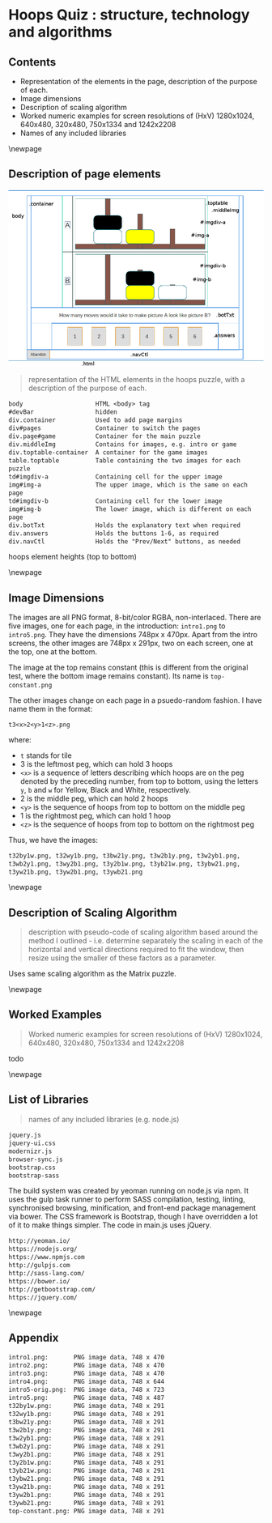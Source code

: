 # Hoops Quiz : structure, technology and algorithms

## Contents

* Representation of the elements in the page, description of the purpose of each.
* Image dimensions
* Description of scaling algorithm
* Worked numeric examples for screen resolutions of (HxV) 1280x1024, 640x480, 320x480, 750x1334 and 1242x2208
* Names of any included libraries

\newpage

## Description of page elements

![hoops layout](hoops-layout.png "hoops layout")

>representation of the HTML elements in the hoops puzzle, with a description of the purpose of each.

    body                    HTML <body> tag
    #devBar                 hidden    
    div.container           Used to add page margins
    div#pages               Container to switch the pages
	div.page#game           Container for the main puzzle
    div.middleImg           Contains for images, e.g. intro or game
	div.toptable-container  A container for the game images
	table.toptable          Table containing the two images for each puzzle
	td#imgdiv-a             Containing cell for the upper image
    img#img-a               The upper image, which is the same on each page
	td#imgdiv-b             Containing cell for the lower image
    img#img-b               The lower image, which is different on each page
	div.botTxt              Holds the explanatory text when required
	div.answers             Holds the buttons 1-6, as required
	div.navCtl              Holds the "Prev/Next" buttons, as needed

hoops element heights (top to bottom)


\newpage

## Image Dimensions

The images are all PNG format, 8-bit/color RGBA, non-interlaced.
There are five images, one for each page, in the introduction: `intro1.png` to `intro5.png`. They have the dimensions 748px x 470px.
Apart from the intro screens, the other images are 748px x 291px, two on each screen, one at the top, one at the bottom.

The image at the top remains constant (this is different from the original test, where the bottom image remains constant). Its name is `top-constant.png`

The other images change on each page in a psuedo-random fashion. I have name them in the format:

    t3<x>2<y>1<z>.png

where:

* `t` stands for tile
* 3 is the leftmost peg, which can hold 3 hoops
* `<x>` is a sequence of letters describing which hoops are on the peg denoted by the preceding number, from top to bottom, using the letters `y`, `b` and `w` for Yellow, Black and White, respectively.
* 2 is the middle peg, which can hold 2 hoops
* `<y>` is the sequence of hoops from top to bottom on the middle peg
* 1 is the rightmost peg, which can hold 1 hoop
* `<z>` is the sequence of hoops from top to bottom on the rightmost peg

Thus, we have the images:

    t32by1w.png, t32wy1b.png, t3bw21y.png, t3w2b1y.png, t3w2yb1.png, t3wb2y1.png, t3wy2b1.png, t3y2b1w.png, t3yb21w.png, t3ybw21.png, t3yw21b.png, t3yw2b1.png, t3ywb21.png

\newpage

## Description of Scaling Algorithm

>description with pseudo-code of scaling algorithm based around the method I outlined - i.e. determine separately the scaling in each of the horizontal and vertical directions required to fit the window, then resize using the smaller of these factors as a parameter.

Uses same scaling algorithm as the Matrix puzzle.

\newpage

## Worked Examples

>Worked numeric examples for screen resolutions of (HxV) 1280x1024, 640x480, 320x480, 750x1334 and 1242x2208

todo

\newpage

## List of Libraries

>names of any included libraries (e.g. node.js)

    jquery.js
    jquery-ui.css
    modernizr.js
    browser-sync.js
    bootstrap.css
    bootstrap-sass

The build system was created by yeoman running on node.js via npm. It uses the gulp task runner to perform SASS compilation, testing, linting, synchronised browsing, minification, and front-end package management via bower. The CSS framework is Bootstrap, though I have overridden a lot of it to make things simpler. The code in main.js uses jQuery.

    http://yeoman.io/
    https://nodejs.org/
    https://www.npmjs.com
    http://gulpjs.com
    http://sass-lang.com/
    https://bower.io/
    http://getbootstrap.com/
    https://jquery.com/

\newpage

## Appendix

    intro1.png:       PNG image data, 748 x 470
    intro2.png:       PNG image data, 748 x 470
    intro3.png:       PNG image data, 748 x 470
    intro4.png:       PNG image data, 748 x 644
    intro5-orig.png:  PNG image data, 748 x 723
    intro5.png:       PNG image data, 748 x 487
    t32by1w.png:      PNG image data, 748 x 291
    t32wy1b.png:      PNG image data, 748 x 291
    t3bw21y.png:      PNG image data, 748 x 291
    t3w2b1y.png:      PNG image data, 748 x 291
    t3w2yb1.png:      PNG image data, 748 x 291
    t3wb2y1.png:      PNG image data, 748 x 291
    t3wy2b1.png:      PNG image data, 748 x 291
    t3y2b1w.png:      PNG image data, 748 x 291
    t3yb21w.png:      PNG image data, 748 x 291
    t3ybw21.png:      PNG image data, 748 x 291
    t3yw21b.png:      PNG image data, 748 x 291
    t3yw2b1.png:      PNG image data, 748 x 291
    t3ywb21.png:      PNG image data, 748 x 291
    top-constant.png: PNG image data, 748 x 291
